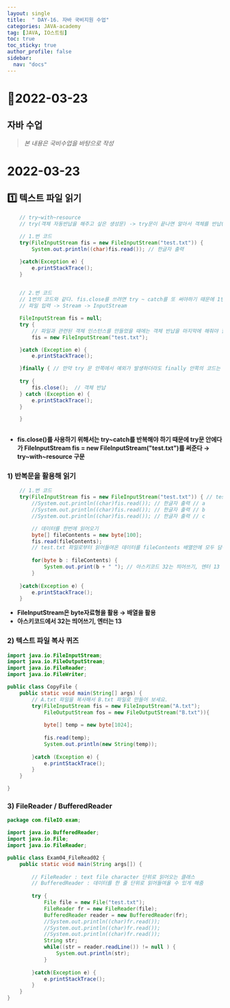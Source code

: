 ```yaml
---
layout: single
title:  " DAY-16. 자바 국비지원 수업"
categories: JAVA-academy
tag: [JAVA, IO스트림]
toc: true
toc_sticky: true
author_profile: false
sidebar:
  nav: "docs"
---
```


# 📌2022-03-23

## 자바 수업 

<!--Quote-->
> *본 내용은 국비수업을 바탕으로 작성*


# 2022-03-23

## 1️⃣ 텍스트 파일 읽기

```java
	// try~with~resource
	// try(객체 자동반납을 해주고 싶은 생성문) -> try문이 끝나면 알아서 객체를 반납(close)
		
	// 1.번 코드 
	try(FileInputStream fis = new FileInputStream("test.txt")) {
		System.out.println((char)fis.read()); // 한글자 출력 

	}catch(Exception e) {
		e.printStackTrace();
	}
	

	// 2.번 코드  
	// 1번의 코드와 같다. fis.close를 쓰려면 try ~ catch를 또 써야하기 때문에 1번 코드와 같이 간단하게 사용
	// 파일 입력 -> Stream -> InputStream

	FileInputStream fis = null;
	try {
		// 파일과 관련된 객체 인스턴스를 만들었을 때에는 객체 반납을 마지막에 해줘야 함 
		fis = new FileInputStream("test.txt");

	}catch (Exception e) {
		e.printStackTrace();

	}finally { // 만약 try 문 안쪽에서 예외가 발생하더라도 finally 안쪽의 코드는 무조건 실행 됨.
	
	try {
		fis.close();  // 객체 반납
	} catch (Exception e) {
		e.printStackTrace();
	}

	}
		
```

- **fis.close()를 사용하기 위해서는 try~catch를 반복해야 하기 때문에 try문 안에다가 FileInputStream fis = new FileInputStream("test.txt")를 써준다 → try~with~resource 구문**

### 1) 반복문을 활용해 읽기

```java
	// 1.번 코드 
	try(FileInputStream fis = new FileInputStream("test.txt")) { // test.txt에는 abc가 담겨있음 
		//System.out.println((char)fis.read()); // 한글자 출력 // a			
		//System.out.println((char)fis.read()); // 한글자 출력 // b			
		//System.out.println((char)fis.read()); // 한글자 출력 // c

		// 데이터를 한번에 읽어오기 
		byte[] fileContents = new byte[100];
		fis.read(fileContents);
		// test.txt 파일로부터 읽어들여온 데이터를 fileContents 배열안에 모두 담아준다.
			
		for(byte b : fileContents) {
			System.out.print(b + " "); // 아스키코드 32는 띄어쓰기, 엔터 13
		}
		
	}catch(Exception e) {
		e.printStackTrace();
	}
```

- **FileInputStream은 byte자료형을 활용 → 배열을 활용**
- **아스키코드에서 32는 띄어쓰기, 엔터는 13**

### 2) 텍스트 파일 복사 퀴즈

```java
import java.io.FileInputStream;
import java.io.FileOutputStream;
import java.io.FileReader;
import java.io.FileWriter;

public class CopyFile {
	public static void main(String[] args) {
		// A.txt 파일을 복사해서 B.txt 파일로 만들어 보세요. 
		try(FileInputStream fis = new FileInputStream("A.txt");
			FileOutputStream fos = new FileOutputStream("B.txt")){
			
			byte[] temp = new byte[1024];
			
			fis.read(temp);
			System.out.println(new String(temp));
			
		}catch (Exception e) {
			e.printStackTrace();
		}
	}

}
```

### 3) FileReader / BufferedReader

```java
package com.fileIO.exam;

import java.io.BufferedReader;
import java.io.File;
import java.io.FileReader;

public class Exam04_FileRead02 {
	public static void main(String args[]) {
		
		// FileReader : text file character 단위로 읽어오는 클래스 
		// BufferedReader : 데이터를 한 줄 단위로 읽어들여올 수 있게 해줌 
		
		try {
			File file = new File("test.txt");
			FileReader fr = new FileReader(file);
			BufferedReader reader = new BufferedReader(fr);
			//System.out.println((char)fr.read());
			//System.out.println((char)fr.read());
			//System.out.println((char)fr.read());
			String str; 
			while((str = reader.readLine()) != null ) {
				System.out.println(str);
			}
			
		}catch(Exception e) {
			e.printStackTrace();
		}
	}
}
```